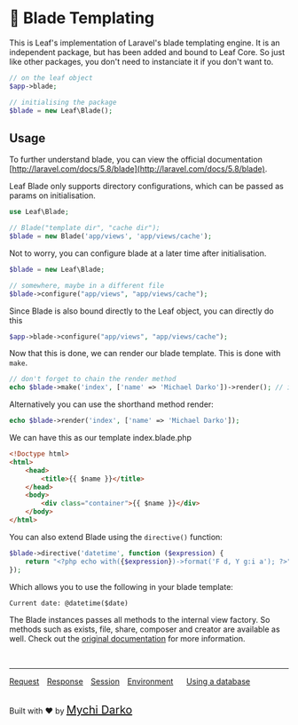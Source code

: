 # 🔪 Blade Templating

This is Leaf's implementation of Laravel's blade templating engine. It is an independent package, but has been added and bound to Leaf Core. So just like other packages, you don't need to instanciate it if you don't want to.

```php
// on the leaf object
$app->blade;
```

```php
// initialising the package
$blade = new Leaf\Blade();
```

## Usage

To further understand blade, you can view the official documentation [http://laravel.com/docs/5.8/blade](http://laravel.com/docs/5.8/blade).

Leaf Blade only supports directory configurations, which can be passed as params on initialisation.

```php
use Leaf\Blade;

// Blade("template dir", "cache dir");
$blade = new Blade('app/views', 'app/views/cache');
```

Not to worry, you can configure blade at a later time after initialisation.

```php
$blade = new Leaf\Blade;

// somewhere, maybe in a different file
$blade->configure("app/views", "app/views/cache");
```

Since Blade is also bound directly to the Leaf object, you can directly do this

```php
$app->blade->configure("app/views", "app/views/cache");
```

Now that this is done, we can render our blade template. This is done with `make`.

```php
// don't forget to chain the render method
echo $blade->make('index', ['name' => 'Michael Darko'])->render(); // index.blade.php
```

Alternatively you can use the shorthand method render:

```php
echo $blade->render('index', ['name' => 'Michael Darko']);
```

We can have this as our template index.blade.php

```html
<!Doctype html>
<html>
    <head>
        <title>{{ $name }}</title>
    </head>
    <body>
        <div class="container">{{ $name }}</div>
    </body>
</html>
```

You can also extend Blade using the `directive()` function:

```php
$blade->directive('datetime', function ($expression) {
    return "<?php echo with({$expression})->format('F d, Y g:i a'); ?>";
});
```

Which allows you to use the following in your blade template:

```html
Current date: @datetime($date)
```

The Blade instances passes all methods to the internal view factory. So methods such as exists, file, share, composer and creator are available as well. Check out the [original documentation](http://laravel.com/docs/5.8/blade) for more information.

<br>
<hr>

<a href="#/v/lucky-charm/http/request" style="margin: 0px">Request</a>
<a href="#/v/lucky-charm/http/response" style="margin: 0px 10px;">Response</a>
<a href="#/v/lucky-charm/http/session" style="margin: 0px; 10px;">Session</a>
<a href="#/v/lucky-charm/environment" style="margin: 0px 10px;">Environment</a>
<a href="#/v/lucky-charm/database" style="margin: 0px 10px;">Using a database</a>

<br>
Built with ❤ by <a href="https://mychi.netlify.com" style="font-size: 20px; color: #111;" target="_blank">Mychi Darko</a>
